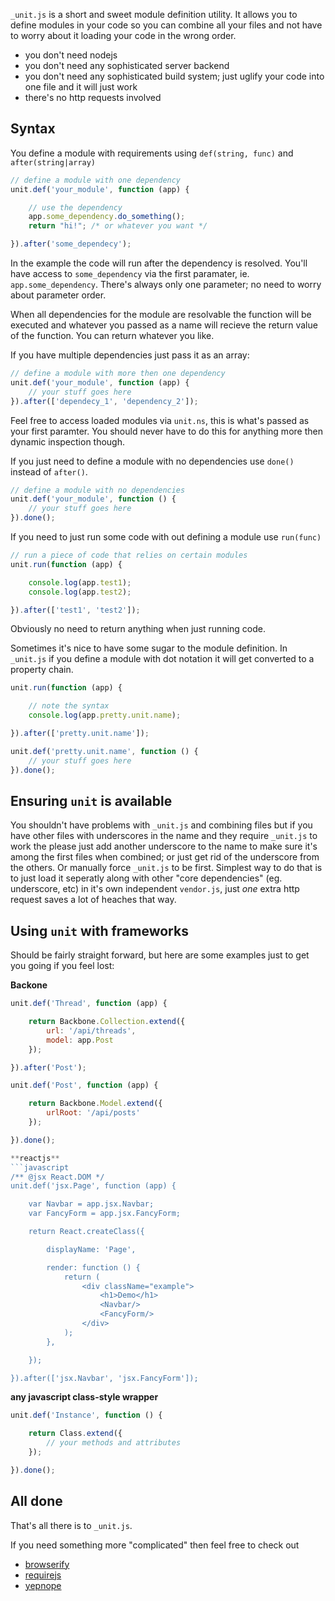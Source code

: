 `_unit.js` is a short and sweet module definition utility. It allows you to
define modules in your code so you can combine all your files and not have
to worry about it loading your code in the wrong order.

 - you don't need nodejs
 - you don't need any sophisticated server backend
 - you don't need any sophisticated build system; just uglify your code into one file
   and it will just work
 - there's no http requests involved

## Syntax

You define a module with requirements using `def(string, func)`
and `after(string|array)`

```javascript
// define a module with one dependency
unit.def('your_module', function (app) {

	// use the dependency
	app.some_dependency.do_something();
	return "hi!"; /* or whatever you want */

}).after('some_dependecy');
```
In the example the code will run after the dependency is resolved. You'll have
access to `some_dependency` via the first paramater, ie. `app.some_dependency`.
There's always only one parameter; no need to worry about parameter order.

When all dependencies for the module are resolvable the function will be
executed and whatever you passed as a name will recieve the return value of the
function. You can return whatever you like.

If you have multiple dependencies just pass it as an array:

```javascript
// define a module with more then one dependency
unit.def('your_module', function (app) {
	// your stuff goes here
}).after(['dependecy_1', 'dependency_2']);
```

Feel free to access loaded modules via `unit.ns`, this is what's passed as
your first paramter. You should never have to do this for anything more then
dynamic inspection though.

If you just need to define a module with no dependencies use `done()` instead
of `after()`.

```javascript
// define a module with no dependencies
unit.def('your_module', function () {
	// your stuff goes here
}).done();
```

If you need to just run some code with out defining a module use `run(func)`

```javascript
// run a piece of code that relies on certain modules
unit.run(function (app) {

	console.log(app.test1);
	console.log(app.test2);

}).after(['test1', 'test2']);
```

Obviously no need to return anything when just running code.

Sometimes it's nice to have some sugar to the module definition. In `_unit.js`
if you define a module with dot notation it will get converted to a property
chain.

```javascript
unit.run(function (app) {

	// note the syntax
	console.log(app.pretty.unit.name);

}).after(['pretty.unit.name']);

unit.def('pretty.unit.name', function () {
	// your stuff goes here
}).done();
```

## Ensuring `unit` is available

You shouldn't have problems with `_unit.js` and combining files but if you have
other files with underscores in the name and they require `_unit.js` to work
the please just add another underscore to the name to make sure it's among the
first files when combined; or just get rid of the underscore from the others.
Or manually force `_unit.js` to be first. Simplest way to do that is to just
load it seperatly along with other "core dependencies" (eg. underscore, etc) in
it's own independent `vendor.js`, just *one* extra http request saves a lot of
heaches that way.

## Using `unit` with frameworks

Should be fairly straight forward, but here are some examples just to get you
going if you feel lost:

**Backone**
```javascript
unit.def('Thread', function (app) {

	return Backbone.Collection.extend({
		url: '/api/threads',
		model: app.Post
	});

}).after('Post');
```
```javascript
unit.def('Post', function (app) {

	return Backbone.Model.extend({
		urlRoot: '/api/posts'
	});

}).done();

**reactjs**
```javascript
/** @jsx React.DOM */
unit.def('jsx.Page', function (app) {

	var Navbar = app.jsx.Navbar;
	var FancyForm = app.jsx.FancyForm;

	return React.createClass({

		displayName: 'Page',

		render: function () {
			return (
				<div className="example">
					<h1>Demo</h1>
					<Navbar/>
					<FancyForm/>
				</div>
			);
		},

	});

}).after(['jsx.Navbar', 'jsx.FancyForm']);
```

**any javascript class-style wrapper**
```javascript
unit.def('Instance', function () {

	return Class.extend({
		// your methods and attributes
	});

}).done();
```


## All done

That's all there is to `_unit.js`.

If you need something more "complicated" then feel free to check out

 - [browserify](http://browserify.org/)
 - [requirejs](http://requirejs.org/)
 - [yepnope](http://yepnopejs.com/)
